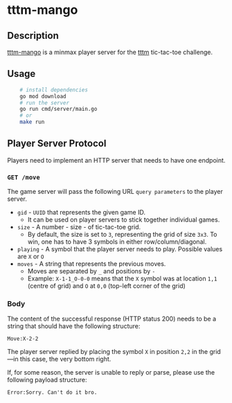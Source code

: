 # tttm-mango

## Description
[tttm-mango](https://github.com/perkzen/tttm-mango) is a minmax player server for
the [tttm](https://github.com/ogrodje/tttm) tic-tac-toe challenge.

## Usage

```bash
    # install dependencies
    go mod download
    # run the server
    go run cmd/server/main.go
    # or
    make run
```

## Player Server Protocol

Players need to implement an HTTP server that needs to have one endpoint.

### `GET /move`

The game server will pass the following URL `query parameters` to the player server.

- `gid` - `UUID` that represents the given game ID.
    - It can be used on player servers to stick together individual games.
- `size` - A number - size - of tic-tac-toe grid.
    - By default, the size is set to `3`, representing the grid of size `3x3`. To win, one has to have 3 symbols in
      either row/column/diagonal.
- `playing` - A symbol that the player server needs to play. Possible values are `X` or `O`
- `moves` - A string that represents the previous moves.
    - Moves are separated by `_` and positions by `-`
    - Example: `X-1-1_O-0-0` means that the `X` symbol was at location `1,1` (centre of grid) and `O` at `0,0` (top-left
      corner of the grid)

### Body

The content of the successful response (HTTP status 200) needs to be a string that should have the following structure:

```
Move:X-2-2
```

The player server replied by placing the symbol `X` in position `2,2` in the grid—in this case, the very bottom right.

If, for some reason, the server is unable to reply or parse, please use the following payload structure:

```
Error:Sorry. Can't do it bro.
```

